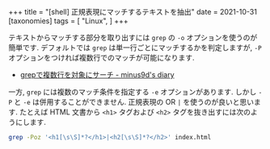 +++
title = "[shell] 正規表現にマッチするテキストを抽出"
date = 2021-10-31
[taxonomies]
tags = [ "Linux", ]
+++

テキストからマッチする部分を取り出すには `grep` の `-o` オプションを使うのが簡単です.
デフォルトでは `grep` は単一行ごとにマッチするかを判定しますが, 
`-P` オプションをつければ複数行でのマッチが可能になります.

* [grepで複数行を対象にサーチ - minus9d&#39;s diary](https://minus9d.hatenablog.com/entry/20130209/1360377537)

一方, `grep` には複数のマッチ条件を指定する `-e` オプションがあります.
しかし `-P` と `-e` は併用することができません. 正規表現の OR `|` を使うのが良いと思います.
たとえば HTML 文書から `<h1>` タグおよび `<h2>` タグを抜き出すには次のようにします.

```bash
grep -Poz '<h1[\s\S]*?</h1>|<h2[\s\S]*?</h2>' index.html
```
